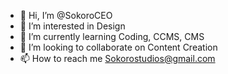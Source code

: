 - 👋 Hi, I’m @SokoroCEO
- 👀 I’m interested in Design
- 🌱 I’m currently learning Coding, CCMS, CMS
- 💞️ I’m looking to collaborate on Content Creation
- 📫 How to reach me Sokorostudios@gmail.com

<!---
SokoroCEO/SokoroCEO is a ✨ special ✨ repository because its `README.md` (this file) appears on your GitHub profile.
You can click the Preview link to take a look at your changes.
--->
